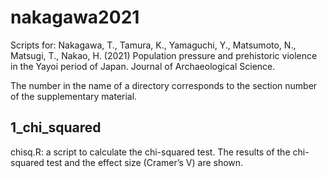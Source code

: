 # nakagawa2021

Scripts for:
Nakagawa, T., Tamura, K., Yamaguchi, Y., Matsumoto, N., Matsugi, T., Nakao, H. (2021) Population pressure and prehistoric violence in the Yayoi period of Japan. Journal of Archaeological Science.

The number in the name of a directory corresponds to the section number of the supplementary material.

## 1_chi_squared
chisq.R: a script to calculate the chi-squared test. The results of the chi-squared test and the effect size (Cramer’s V) are shown.

